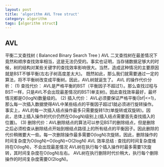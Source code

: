 ```yaml
---
layout: post
title: 'algorithm AVL Tree struct'
category: algorithm
tags: [algorithm struct]
---
```




## AVL

平衡二叉查找树 ( Balanced Binary Search Tree ) AVL
    二叉查找树在最差情况下竟然和顺序查找效率相当，这是无法仍受的。事实也证明，当存储数据足够大的时候，树的结构对某些关键字的查找效率影响很大。当然，造成这种情况的主要原因就是BST不够平衡(左右子树高度差太大)。
    既然如此，那么我们就需要通过一定的算法，将不平衡树改变成平衡树。因此，AVL树就诞生了。
    AVL 的操作代价分析：
    (1) 查找代价： AVL是严格平衡的BST（平衡因子不超过1）。那么查找过程与BST一样，只是AVL不会出现最差情况的BST(单支树)。因此查找效率最好，最坏情况都是O(logN)数量级的。
    (2) 插入代价： AVL必须要保证严格平衡(|bf|<=1)，那么每一次插入数据使得AVL中某些结点的平衡因子超过1就必须进行旋转操作。事实上，AVL的每一次插入结点操作最多只需要旋转1次(单旋转或双旋转)。因此，总体上插入操作的代价仍然在O(logN)级别上(插入结点需要首先查找插入的位置)。
    (3) 删除代价：AVL删除结点的算法可以参见BST的删除结点，但是删除之后必须检查从删除结点开始到根结点路径上的所有结点的平衡因子。因此删除的代价稍微要大一些。每一次删除操作最多需要O(logN)次旋转。因此，删除操作的时间复杂度为O(logN)+O(logN)=O(2logN)
   AVL 效率总结 :  查找的时间复杂度维持在O(logN)，不会出现最差情况
                            AVL树在执行每个插入操作时最多需要1次旋转，其时间复杂度在O(logN)左右。
                            AVL树在执行删除时代价稍大，执行每个删除操作的时间复杂度需要O(2logN)。
